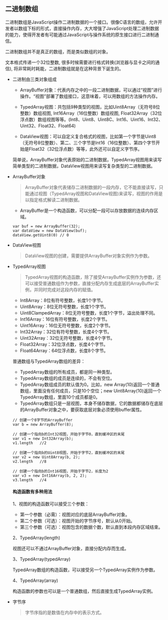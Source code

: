 ## 二进制数组  

二进制数组是JavaScript操作二进制数据的一个接口。很像C语言的数组，允许开发者以数组下标的形式，直接操作内存，大大增强了JavaScript处理二进制数据的能力，使得开发者有可能通过JavaScript与操作系统的原生接口进行二进制通信。  

二进制数组并不是真正的数组，而是类似数组的对象。    

文本格式传递一个32位整数, 很多时候需要进行格式转换(浏览器与显卡之间的通信), 将非常耗时耗能，二进制数组就是在这种背景下诞生的。  

* 二进制由三类对象组成

    - ArrayBuffer对象：代表内存之中的一段二进制数据，可以通过“视图”进行操作。“视图”部署了数组接口，这意味着，可以用数组的方法操作内存。

    - TypedArray视图：共包括9种类型的视图，比如Uint8Array（无符号8位整数）数组视图, Int16Array（16位整数）数组视图, Float32Array（32位浮点数）数组视图等等。(Int8、Uint8、Uint8C、Int16、Uint16、Int32、Uint32、Float32、Float64)

    - DataView视图：可以自定义复合格式的视图，比如第一个字节是Uint8（无符号8位整数）、第二、三个字节是Int16（16位整数）、第四个字节开始是Float32（32位浮点数）等等，此外还可以自定义字节序。  

    简单说，ArrayBuffer对象代表原始的二进制数据，TypedArray视图用来读写简单类型的二进制数据，DataView视图用来读写复杂类型的二进制数据。


* ArrayBuffer对象

    > ArrayBuffer对象代表储存二进制数据的一段内存，它不能直接读写，只能通过视图（TypedArray视图和DataView视图)来读写，视图的作用是以指定格式解读二进制数据。

    - ArrayBuffer是一个构造函数，可以分配一段可以存放数据的连续内存区域。

    ```
    var buf = new ArrayBuffer(32);
    var dataView = new DataView(buf);
    dataView.getUint8(0) // 0
    ```

* DataView视图

    > DataView视图的创建，需要提供ArrayBuffer对象实例作为参数。

* TypedArray视图

    > TypedArray视图的构造函数，除了接受ArrayBuffer实例作为参数，还可以接受普通数组作为参数，直接分配内存生成底层的ArrayBuffer实例，并同时完成对这段内存的赋值。

    - Int8Array：8位有符号整数，长度1个字节。
    - Uint8Array：8位无符号整数，长度1个字节。
    - Uint8ClampedArray：8位无符号整数，长度1个字节，溢出处理不同。
    - Int16Array：16位有符号整数，长度2个字节。
    - Uint16Array：16位无符号整数，长度2个字节。
    - Int32Array：32位有符号整数，长度4个字节。
    - Uint32Array：32位无符号整数，长度4个字节。
    - Float32Array：32位浮点数，长度4个字节。
    - Float64Array：64位浮点数，长度8个字节。  

    普通数组与TypedArray数组的差异：  
    - TypedArray数组的所有成员，都是同一种类型。
    - TypedArray数组的成员是连续的，不会有空位。
    - TypedArray数组成员的默认值为0。比如，new Array(10)返回一个普通数组，里面没有任何成员，只是10个空位；new Uint8Array(10)返回一个TypedArray数组，里面10个成员都是0。
    - TypedArray数组只是一层视图，本身不储存数据，它的数据都储存在底层的ArrayBuffer对象之中，要获取底层对象必须使用buffer属性。

    ```
    // 创建一个8字节的ArrayBuffer
    var b = new ArrayBuffer(8);

    // 创建一个指向b的Int32视图，开始于字节0，直到缓冲区的末尾
    var v1 = new Int32Array(b);
    v1.length   //2

    // 创建一个指向b的Uint8视图，开始于字节2，直到缓冲区的末尾
    var v2 = new Uint8Array(b, 2);
    v2.length   //8

    // 创建一个指向b的Int16视图，开始于字节2，长度为2
    var v3 = new Int16Array(b, 2, 2);
    v3.length   //4
    ```

    #### 构造函数有多种用法

    1、视图的构造函数可以接受三个参数：

    - 第一个参数（必需）：视图对应的底层ArrayBuffer对象。
    - 第二个参数（可选）：视图开始的字节序号，默认从0开始。
    - 第三个参数（可选）：视图包含的数据个数，默认直到本段内存区域结束。

    2、TypedArray(length)   

    视图还可以不通过ArrayBuffer对象，直接分配内存而生成。  

    3、TypedArray(typedArray)   

    TypedArray数组的构造函数，可以接受另一个TypedArray实例作为参数。  

    4、TypedArray(array)   

    构造函数的参数也可以是一个普通数组，然后直接生成TypedArray实例。  

* 字节序

    > 字节序指的是数值在内存中的表示方式。
